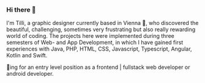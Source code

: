 ### Hi there 👋

I'm Tilli, a graphic designer currently based in Vienna :ferris_wheel:, who discovered the beautiful, challenging, sometimes very frustrating but also really rewarding world of coding. 
The projects here were implemented during three semesters of Web- and App Development, in which I have gained first experiences with Java, PHP, HTML, CSS, Javascript, Typescript, Angular, Kotlin and Swift. 

:eyes:ing for an entry level position as a frontend | fullstack web developer or android developer.

<!--
**sutilly/sutilly** is a ✨ _special_ ✨ repository because its `README.md` (this file) appears on your GitHub profile.

Here are some ideas to get you started:

- 🔭 I’m currently working on ...
- 🌱 I’m currently learning ...
- 👯 I’m looking to collaborate on ...
- 🤔 I’m looking for help with ...
- 💬 Ask me about ...
- 📫 How to reach me: ...
- 😄 Pronouns: ...
- ⚡ Fun fact: ...
-->
